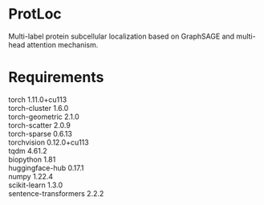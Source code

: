 # ProtLoc
Multi-label protein subcellular localization based on GraphSAGE and multi-head attention mechanism.  

**Requirements**
=
torch                          1.11.0+cu113  
torch-cluster                  1.6.0  
torch-geometric                2.1.0  
torch-scatter                  2.0.9  
torch-sparse                   0.6.13  
torchvision                    0.12.0+cu113  
tqdm                           4.61.2  
biopython                      1.81  
huggingface-hub                0.17.1  
numpy                          1.22.4  
scikit-learn                   1.3.0  
sentence-transformers          2.2.2  

